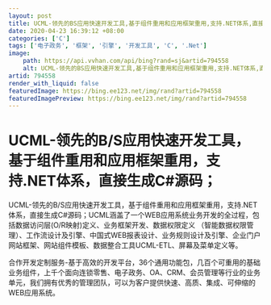 ```yaml
---
layout: post
title: UCML-领先的BS应用快速开发工具,基于组件重用和应用框架重用,支持.NET体系,直接生成C源码
date: 2020-04-23 16:39:12 +08:00
categories: ['C']
tags: ['电子政务', '框架', '引擎', '开发工具', 'C', '.Net']
image:
    path: https://api.vvhan.com/api/bing?rand=sj&artid=794558
    alt: UCML-领先的BS应用快速开发工具,基于组件重用和应用框架重用,支持.NET体系,直接生成C源码
artid: 794558
render_with_liquid: false
featuredImage: https://bing.ee123.net/img/rand?artid=794558
featuredImagePreview: https://bing.ee123.net/img/rand?artid=794558
---
```


# UCML-领先的B/S应用快速开发工具，基于组件重用和应用框架重用，支持.NET体系，直接生成C#源码；

UCML-领先的B/S应用快速开发工具，基于组件重用和应用框架重用，支持.NET体系，直接生成C#源码；UCML涵盖了一个WEB应用系统业务开发的全过程，包括数据访问层(O/R映射)定义、业务框架开发、数据权限定义 （智能数据权限管理）、工作流设计及引擎、中国式WEB报表设计、业务规则设计及引擎、企业门户网站框架、网站组件模板、数据整合工具UCML-ETL、屏幕及菜单定义等。
  
  
合作开发定制服务-基于高效的开发平台，36个通用功能包，几百个可重用的基础业务组件，上千个面向连锁零售、电子政务、OA、CRM、会员管理等行业的业务单元，我们拥有优秀的管理团队，可以为客户提供快速、高质、集成、可伸缩的WEB应用系统。